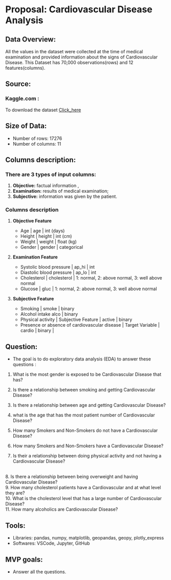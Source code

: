 # Proposal: Cardiovascular Disease Analysis 
## Data Overview:
All the values in the dataset were collected at the time of medical examination and provided information about the signs of Cardiovascular Disease. This Dataset has 70,000 observations(rows) and 12 features(columns). 

## Source:
### Kaggle.com :  
To download the dataset [Click_here](https://www.kaggle.com/sulianova/cardiovascular-disease-dataset)

## Size of Data:
- Number of rows: 17276 
- Number of columns: 11

## Columns description:
  ### There are 3 types of input columns:

 1. **Objective:** factual information ,
 2. **Examination:** results of medical examination;
 3. **Subjective:** information was given by the patient.
        
 ### Columns description
 
 
  1. **Objective Feature** 
     - Age | age | int (days)
     - Height |  height | int (cm) 
     - Weight |  weight | float (kg) 
     - Gender |  gender | categorical 
   
   
  2. **Examination Feature** 
     - Systolic blood pressure  | ap_hi | int 
	 - Diastolic blood pressure | ap_lo | int 
	 - Cholesterol | cholesterol | 1: normal, 2: above normal, 3: well above normal 
	 - Glucose | gluc | 1: normal, 2: above normal, 3: well above normal 
        
        
  3. **Subjective Feature**
     - Smoking | smoke | binary
	 - Alcohol intake  alco | binary 
	 - Physical activity | Subjective Feature | active | binary 
     - Presence or absence of cardiovascular disease | Target Variable | cardio | binary |

## Question:
    
  - The goal is to do exploratory data analysis (EDA) to answer these questions :
  
   1. What is the most gender is exposed to be Cardiovascular Disease that has? 
  
   2. Is there a relationship between smoking and getting  Cardiovascular Disease?
   
   3. Is there a relationship between age and getting Cardiovascular Disease?
   
   4. what is the age that has the most patient number of Cardiovascular Disease?
   
   5. How many Smokers and Non-Smokers do not have a Cardiovascular Disease?
   
   6. How many Smokers and Non-Smokers have a Cardiovascular Disease? 
   
   7. Is their a relationship between doing physical activity and not having a Cardiovascular Disease?
   <br>
   8. Is there a relationship between being overweight and having  Cardiovascular Disease? 
   <br>
   9. How many cholesterol patients have a Cardiovascular and at what level they are?
   <br>
   10. What is the cholesterol level  that has a large number of Cardiovascular Disease?
    <br>
   11. How many alcoholics are Cardiovascular Disease?
    
    
## Tools:
- Libraries: 
pandas, numpy, matplotlib, geopandas, geopy, plotly_express
- Softwares: 
VSCode, Jupyter, GitHub

## MVP goals:
- Answer all the questions.

